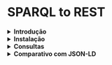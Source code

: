 # SPARQL to REST

<details>
<summary> <b> Introdução </b> </summary>
<p>

Este projeto visa desenvolver uma prova de conceito (PoC) para exposição dos dados (triplas RDF) de um endpoint SPARQL por meio de um endpoint RESTful através do projeto [RAMOSE](https://github.com/opencitations/ramose).

O projeto RAMOSE permite o desenvolvimento ágil de APIs RESTful na linguagem Python através do framework [Flask](https://github.com/pallets/flask). Através de routing podemos mapear requisições HTTP para execução de uma query SPARQL pré-definida.

O mapeamento de URLs para as queries é realizado através de um arquivo de configuração em formato de texto. Alguns exemplos estão disponíveis [neste repositório](https://github.com/opencitations/api) da organização OpenCitations.

Além de proporcionar o acesso massivo à triplestores sem a curva de aprendizado da web semântica, é possível definir múltiplas APIs a partir de múltiplos endpoints SPARQL, permitindo integração entre diversos sistemas. O artigo base do projeto está disponível no [Semantic Web Journal](http://www.semantic-web-journal.net/content/creating-restful-apis-over-sparql-endpoints-using-ramose-0).

Para ilustrar a conversão, foi utilizado o seguinte endpoint SPARQL:

- Wikidata: https://query.wikidata.org/

</p>
</details>


<details>
<summary> <b> Instalação </b> </summary>
<p>

O primeiro passo é clonar o repositório:

```sh
git clone --recurse-submodules https://github.com/gabrielchristo/sparql-to-rest.git
```

### Backend RAMOSE

Para executar o backend RAMOSE leia os detalhes de execução [aqui](https://github.com/gabrielchristo/sparql-to-rest/blob/main/api/README.md). Com o backend iniciado deve ser possível acessar a API por:

```
http://localhost:5050/api/
```

e observar a seguinte tela:

![](imgs/ramose_home.png)

### GUI

Para executar a interface gráfica leia os detalhes de execução [aqui](https://github.com/gabrielchristo/sparql-to-rest/blob/main/gui/README.md). Com o backend e a GUI iniciados deve ser possível acessar a mesma por:

```
http://localhost:4200
```

e observar a seguinte tela:

![](imgs/gui_home.png)

Com isso já é possível navegar pelas premiações de acordo com categoria e ano:

![](imgs/gui_sample.gif)

</p>
</details>


<details>
<summary> <b> Consultas </b> </summary>
<p>

ToDo ...

```sparql
SELECT DISTINCT ?PersonLabel ?NPLabel (YEAR(?When) as ?year) ?Pic
WHERE {
  ?Person p:P166 ?NobelPrize .
  ?NobelPrize ps:P166/wdt:P279* wd:Q7191 ;
              ps:P166/rdfs:label ?NPLabel filter (lang(?NPLabel) = "en") .
  OPTIONAL {
    ?NobelPrize pq:P585 ?When .
    ?Person wdt:P18 ?Pic
  }
  SERVICE wikibase:label {
    bd:serviceParam wikibase:language "[AUTO_LANGUAGE],en" .
  }
} ORDER BY ?year
```

</p>
</details>


<details>
<summary> <b> Comparativo com JSON-LD </b> </summary>
<p>

Enquanto o [JSON-LD](https://json-ld.org/spec/latest/json-ld/) (JavaScript Object Notation for Linked Data) busca manter a semântica de triplas (Linked Data) e um objeto `context` para facilitar uma posterior conversão em modelos RDF, o projeto RAMOSE optou por retornar os dados em JSON com formatação livre.

É possível retornar somente as propriedades desejadas de uma query, a partir de modificações no atributo `field_type` do arquivo de configuração. Também é possível aplicar filtros de pré-processamento e pós-processamento no retorno da query SPARQL. Essa liberdade para modelagem da API pode ser benéfica para fins de manutenção e criação de uma especificação [OpenAPI](https://github.com/OAI/OpenAPI-Specification). 

</p>
</details>
